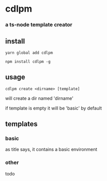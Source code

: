 # cdlpm
### a ts-node template creator

## install

```shell
yarn global add cdlpm
```

```shell
npm install cdlpm -g
```
## usage
```shell
cdlpm create <dirname> [template]
```
will create a dir named 'dirname'

if template is empty it will be 'basic'
by default

## templates
### basic
as title says,
it contains a basic environment

### other
todo
